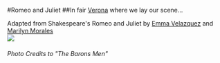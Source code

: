 #Romeo and Juliet
##In fair [Verona](begin.md) where we lay our scene...


Adapted from Shakespeare's Romeo and Juliet by [Emma Velazquez](https://github.com/emmav6936) and [Marilyn Morales](https://github.com/marilynm7682)  
 ![](../romeo.png)  
###### Photo Credits to "The Barons Men"